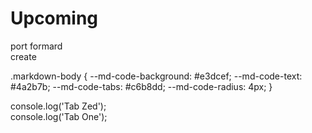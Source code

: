 # Upcoming  
port formard   
create  

.markdown-body {
  --md-code-background: #e3dcef;
  --md-code-text: #4a2b7b;
  --md-code-tabs: #c6b8dd;
  --md-code-radius: 4px;
} 

console.log('Tab Zed');  
console.log('Tab One');  